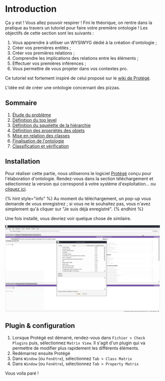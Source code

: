 # Introduction

Ça y est ! Vous allez pouvoir respirer ! Fini le théorique, on rentre dans la pratique au travers un tutoriel pour faire votre première ontologie ! Les objectifs de cette section sont les suivants :

1. Vous apprendre à utiliser un WYSIWYG dédié à la création d'ontologie ;
2. Créer vos premières entités ;
3. Créer vos premières relations ; 
4. Comprendre les implications des relations entre les éléments ;
5. Effectuer vos premières inférences ;
6. Vous permettre de vous projeter dans vos contextes pro.

Ce tutoriel est fortement inspiré de celui proposé sur le [wiki de Protégé](https://protegewiki.stanford.edu/wiki/Protege4Pizzas10Minutes).

L'idée est de créer une ontologie concernant des pizzas.

## Sommaire

1. [Étude du problème](step1.md)
2. [Définition du top level](step2.md)
3. [Définition du squelette de la hiérarchie](step3.md)
4. [Définition des propriétés des objets](step4.md)
5. [Mise en relation des classes](step5.md)
6. [Finalisation de l'ontologie](step6.md)
7. [Classification et vérification](step7.md)

## Installation

Pour réaliser cette partie, nous utiliserons le logiciel [Protégé](https://protege.stanford.edu/) conçu pour l'élaboration d'ontologie. Rendez-vous dans la section téléchargement et sélectionnez la version qui correspond à votre système d'exploitation... ou [cliquez ici](https://protege.stanford.edu/products.php#desktop-protege).

{% hint style="info" %}
Au moment du téléchargement, un pop-up vous demande de vous enregistrez ; si vous ne le souhaitez pas, vous n'avez simplement qu'à cliquer sur "Je suis déjà enregistré".
{% endhint %}

Une fois installé, vous devriez voir quelque chose de similaire.

![Protégé 5.5.0 tout juste ouvert](assets/protege_5_5_0.png)

## Plugin & configuration

1. Lorsque Protégé est démarré, rendez-vous dans `Fichier > Check Plugins` puis, sélectionnez `Matrix View`. Il s'agit d'un plugin qui va permettre de modifier plus rapidement les différents éléments.
2. Redémarrez ensuite Protégé
3. Dans `Window` (ou `Fenêtre`), sélectionnez `Tab > Class Matrix`
4. Dans `Window` (ou `Fenêtre`), sélectionnez `Tab > Property Matrix`

Vous voila paré !